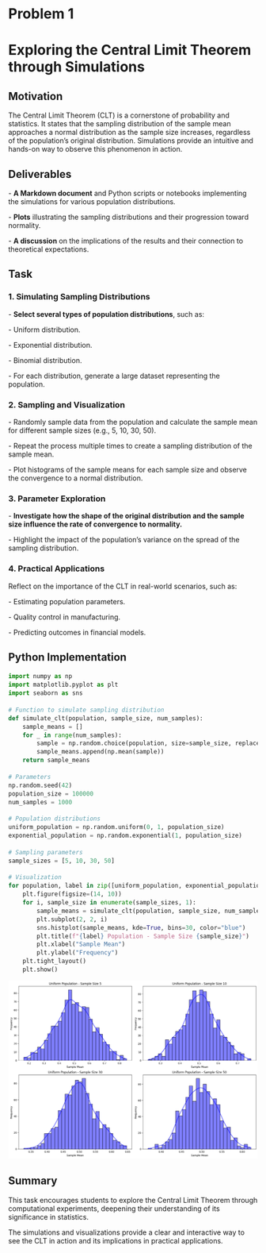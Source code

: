 # Problem 1

# Exploring the Central Limit Theorem through Simulations

## Motivation
The Central Limit Theorem (CLT) is a cornerstone of probability and statistics. It states that the sampling distribution of the sample mean approaches a normal distribution as the sample size increases, regardless of the population’s original distribution. Simulations provide an intuitive and hands-on way to observe this phenomenon in action.

## Deliverables

\- **A Markdown document** and Python scripts or notebooks implementing the simulations for various population distributions.

\- **Plots** illustrating the sampling distributions and their progression toward normality.

\- **A discussion** on the implications of the results and their connection to theoretical expectations.

## Task

### 1. Simulating Sampling Distributions

\- **Select several types of population distributions**, such as:
  
  \- Uniform distribution.
  
  \- Exponential distribution.
  
  \- Binomial distribution.

\- For each distribution, generate a large dataset representing the population.

### 2. Sampling and Visualization

\- Randomly sample data from the population and calculate the sample mean for different sample sizes (e.g., 5, 10, 30, 50).

\- Repeat the process multiple times to create a sampling distribution of the sample mean.

\- Plot histograms of the sample means for each sample size and observe the convergence to a normal distribution.

### 3. Parameter Exploration

\- **Investigate how the shape of the original distribution and the sample size influence the rate of convergence to normality.**

\- Highlight the impact of the population’s variance on the spread of the sampling distribution.

### 4. Practical Applications

Reflect on the importance of the CLT in real-world scenarios, such as:

\- Estimating population parameters.

\- Quality control in manufacturing.

\- Predicting outcomes in financial models.


## Python Implementation
```python
import numpy as np
import matplotlib.pyplot as plt
import seaborn as sns

# Function to simulate sampling distribution
def simulate_clt(population, sample_size, num_samples):
    sample_means = []
    for _ in range(num_samples):
        sample = np.random.choice(population, size=sample_size, replace=True)
        sample_means.append(np.mean(sample))
    return sample_means

# Parameters
np.random.seed(42)  
population_size = 100000
num_samples = 1000

# Population distributions
uniform_population = np.random.uniform(0, 1, population_size)
exponential_population = np.random.exponential(1, population_size)

# Sampling parameters
sample_sizes = [5, 10, 30, 50]

# Visualization
for population, label in zip([uniform_population, exponential_population], ["Uniform", "Exponential"]):
    plt.figure(figsize=(14, 10))
    for i, sample_size in enumerate(sample_sizes, 1):
        sample_means = simulate_clt(population, sample_size, num_samples)
        plt.subplot(2, 2, i)
        sns.histplot(sample_means, kde=True, bins=30, color="blue")
        plt.title(f"{label} Population - Sample Size {sample_size}")
        plt.xlabel("Sample Mean")
        plt.ylabel("Frequency")
    plt.tight_layout()
    plt.show()
```
![Alt text](image.png)




## Summary

This task encourages students to explore the Central Limit Theorem through computational experiments, deepening their understanding of its significance in statistics. 

The simulations and visualizations provide a clear and interactive way to see the CLT in action and its implications in practical applications.


